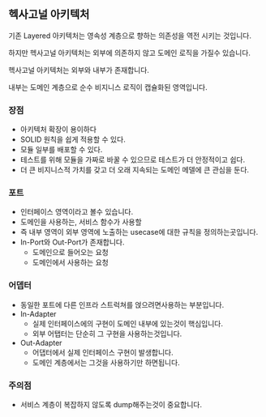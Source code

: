 ## 헥사고널 아키텍처

기존 Layered 아키텍처는 영속성 계층으로 향하는 의존성을 역전 시키는 것입니다.

하지만 헥사고널 아키텍처는 외부에 의존하지 않고 도메인 로직을 가질수 있습니다.



헥사고널 아키텍처는 외부와 내부가 존재합니다.

내부는 도메인 계층으로 순수 비지니스 로직이 캡슐화된 영역입니다.





### 장점

- 아키텍처 확장이 용이하다
- SOLID 원칙을 쉽게 적용할 수 있다.
- 모듈 일부를 배포할 수 있다.
- 테스트를 위해 모듈을 가짜로 바꿀 수 있으므로 테스트가 더 안정적이고 쉽다.
- 더 큰 비지니스적 가치를 갖고 더 오래 지속되는 도메인 메델에 큰 관심을 둔다.





### 포트

- 인터페이스 영역이라고 볼수 있습니다.
- 도메인을 사용하는, 서비스 함수가 사용할
- 즉 내부 영역이 외부 영역에 노출하는 usecase에 대한 규칙을 정의하는곳입니다.
- In-Port와 Out-Port가 존재합니다.
  - 도메인으로 들어오는 요청
  - 도메인에서 사용하는 요청



### 어뎁터

- 동일한 포트에 다른 인프라 스트럭쳐를 얹으려면사용하는 부분입니다.
- In-Adapter
  - 실제 인터페이스에의 구현이 도메인 내부에 있는것이 핵심입니다.
  - 외부 어탭터는 단순히 그 구현을 사용하는것입니다.
- Out-Adapter
  - 어댑터에서 실제 인터페이스 구현이 발생합니다.
  - 도메인 계층에서는 그것을 사용하기만 하면됩니다.



### 주의점

- 서비스 계층이 복잡하지 않도록 dump해주는것이 중요합니다.